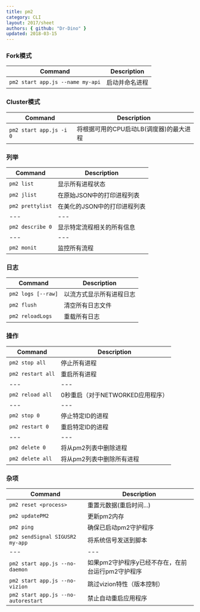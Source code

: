 ```yaml
---
title: pm2
category: CLI
layout: 2017/sheet
authors: { github: "Dr-Dino" }
updated: 2018-03-15
---
```


### Fork模式

| Command                          | Description              |
| ---                              | ---                      |
| `pm2 start app.js --name my-api` | 启动并命名进程            |

### Cluster模式

| Command                 | Description                                                        |
| ---                     | ---                                                                |
| `pm2 start app.js -i 0` | 将根据可用的CPU启动LB(调度器)的最大进程	                              |

### 列举

| Command          | Description                                         |
| ---              | ---                                                 |
| `pm2 list`       | 显示所有进程状态                                     |
| `pm2 jlist`      | 在原始JSON中的打印进程列表                            |
| `pm2 prettylist` | 在美化的JSON中的打印进程列表                          |
| ---              | ---                                                 |
| `pm2 describe 0` | 显示特定流程相关的所有信息                            |
| ---              | ---                                                 |
| `pm2 monit`      | 监控所有流程                                         |

### 日志

| Command            | Description                               |
| ---                | ---                                       |
| `pm2 logs [--raw]` | 以流方式显示所有进程日志	                   |
| `pm2 flush`        | 清空所有日志文件                           |
| `pm2 reloadLogs`	 | 重载所有日志                               |

### 操作

| Command           | Description                                    |
| ---               | ---                                            |
| `pm2 stop all`    | 停止所有进程                                    |
| `pm2 restart all` | 重启所有进程                                    |
| ---               | ---                                            |
| `pm2 reload all`  | 0秒重启（对于NETWORKED应用程序）	               |
| ---               | ---                                            |
| `pm2 stop 0`      | 停止特定ID的进程                                |
| `pm2 restart 0`   | 重启特定ID的进程                                |
| ---               | ---                                            |
| `pm2 delete 0`    | 将从pm2列表中删除进程                            |
| `pm2 delete all`  | 将从pm2列表中删除所有进程                        |

### 杂项

| Command                             | Description                                                    |
| ---                                 | ---                                                            |
| `pm2 reset <process>`               | 重置元数据(重启时间...)                                          |
| `pm2 updatePM2`                     | 更新pm2内存                                                     |
| `pm2 ping`                          | 确保已启动pm2守护程序                                            |
| `pm2 sendSignal SIGUSR2 my-app`     | 将系统信号发送到脚本                                              |
| ---                                 | ---                                                            |
| `pm2 start app.js --no-daemon`      | 如果pm2守护程序y已经不存在，在前台运行pm2守护程序	                 |
| `pm2 start app.js --no-vizion`      | 跳过vizion特性（版本控制）                                       |
| `pm2 start app.js --no-autorestart` | 禁止自动重启应用程序                                             |
